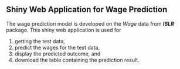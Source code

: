 ## Shiny Web Application for Wage Prediction

The wage prediction model is developed on the *Wage* data from ***ISLR*** package. This shiny web application is used for 
1. getting the test data, 
2. predict the wages for the test data, 
3. display the predicted outcome, and 
4. download the table containing the prediction result.

